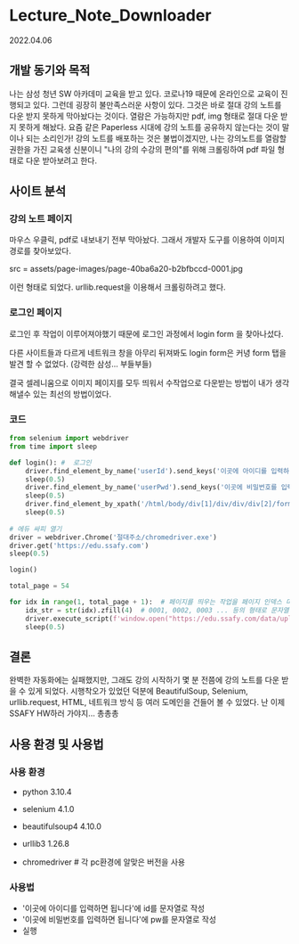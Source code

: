# Lecture_Note_Downloader

2022.04.06

## 개발 동기와 목적

나는 삼성 청년 SW 아카데미 교육을 받고 있다. 코로나19 때문에 온라인으로 교육이 진행되고 있다. 그런데 굉장히 불만족스러운 사항이 있다. 그것은 바로 절대 강의 노트를 다운 받지 못하게 막아놨다는 것이다. 열람은 가능하지만 pdf, img 형태로 절대 다운 받지 못하게 해놨다. 요즘 같은 Paperless 시대에 강의 노트를 공유하지 않는다는 것이 말이나 되는 소리인가! 강의 노트를 배포하는 것은 불법이겠지만, 나는 강의노트를 열람할 권한을 가진 교육생 신분이니 "나의 강의 수강의 편의"를 위해 크롤링하여 pdf 파일 형태로 다운 받아보려고 한다.



## 사이트 분석

### 강의 노트 페이지

마우스 우클릭, pdf로 내보내기 전부 막아놨다. 그래서 개발자 도구를 이용하여 이미지 경로를 찾아보았다.

src = assets/page-images/page-40ba6a20-b2bfbccd-0001.jpg

이런 형태로 되었다. urllib.request을 이용해서 크롤링하려고 했다.



### 로그인 페이지

로그인 후 작업이 이루어져야했기 때문에 로그인 과정에서 login form 을 찾아나섰다.

다른 사이트들과 다르게 네트워크 창을 아무리 뒤져봐도 login form은 커녕 form 탭을 발견 할 수 없었다. (강력한 삼성... 부들부들)

결국 셀레니움으로 이미지 페이지를 모두 띄워서 수작업으로 다운받는 방법이 내가 생각해낼수 있는 최선의 방법이었다.



### 코드

```python
from selenium import webdriver
from time import sleep

def login(): #  로그인
    driver.find_element_by_name('userId').send_keys('이곳에 아이디를 입력하면 됩니다')
    sleep(0.5)
    driver.find_element_by_name('userPwd').send_keys('이곳에 비밀번호를 입력하면 됩니다')
    sleep(0.5)
    driver.find_element_by_xpath('/html/body/div[1]/div/div/div[2]/form/div/div[2]/div[3]/a').click()
    sleep(0.5)
    
# 에듀 싸피 열기
driver = webdriver.Chrome('절대주소/chromedriver.exe')
driver.get('https://edu.ssafy.com')
sleep(0.5)

login()

total_page = 54

for idx in range(1, total_page + 1):  # 페이지를 띄우는 작업을 페이지 인덱스 마다 반복
    idx_str = str(idx).zfill(4)  # 0001, 0002, 0003 ... 등의 형태로 문자열을 변환
    driver.execute_script(f'window.open("https://edu.ssafy.com/data/upload_files/crossUpload/openLrn/ebook/unzip/A2022040610595166300/assets/page-images/page-9aa9a3c9-51dc16b0-{idx_str}");')  #자바 스크립트 형태로 새 탭을 띄워 주는 형식
    sleep(0.5)
```



## 결론

완벽한 자동화에는 실패했지만, 그래도 강의 시작하기 몇 분 전쯤에 강의 노트를 다운 받을 수 있게 되었다. 시행착오가 있었던 덕분에 BeautifulSoup, Selenium, urllib.request, HTML, 네트워크 방식 등 여러 도메인을 건들어 볼 수 있었다. 난 이제 SSAFY HW하러 가야지... 총총총



## 사용 환경 및 사용법

### 사용 환경

- python             3.10.4          

- selenium             4.1.0

- beautifulsoup4       4.10.0

- urllib3              1.26.8
- chromedriver              # 각 pc환경에 알맞은 버전을 사용



### 사용법

- '이곳에 아이디를 입력하면 됩니다'에 id를 문자열로 작성
- '이곳에 비밀번호를 입력하면 됩니다'에 pw를 문자열로 작성
- 실행